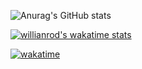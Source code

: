 ![Anurag's GitHub stats](https://github-readme-stats.vercel.app/api?username=Drkiller99&count_private=true&theme=radical)

[![willianrod's wakatime stats](https://github-readme-stats.vercel.app/api/wakatime?username=Drkiller99)](https://github.com/anuraghazra/github-readme-stats)

[![wakatime](https://wakatime.com/badge/user/7b9aaecc-9c63-404c-9d8e-523d0a0941b0.svg)](https://wakatime.com/@1c39c599-5497-41b9-a5be-2c4676e7fd23)
<!--START_SECTION:waka-->
```text

```
<!--END_SECTION:waka-->
